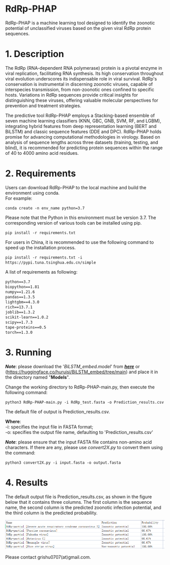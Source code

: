 # RdRp-PHAP
RdRp-PHAP is a machine learning tool designed to identify the zoonotic potential of unclassified viruses based on the given viral RdRp protein sequences.

# 1. Description
The RdRp (RNA-dependent RNA polymerase) protein is a pivotal enzyme in viral replication, facilitating RNA synthesis. Its high conservation throughout viral evolution underscores its indispensable role in viral survival. RdRp's conservation is instrumental in discerning zoonotic viruses, capable of interspecies transmission, from non-zoonotic ones confined to specific hosts. Variations in RdRp sequences provide critical insights for distinguishing these viruses, offering valuable molecular perspectives for prevention and treatment strategies.<br>
<p>
The predictive tool RdRp-PHAP employs a Stacking-based ensemble of seven machine learning classifiers (KNN, GBC, GNB, SVM, RF, and LGBM), integrating hybrid features from deep representation learning (BERT and BiLSTM) and classic sequence features (DDE and DPC). RdRp-PHAP holds promise for advancing computational methodologies in virology. Based on analysis of sequence lengths across three datasets (training, testing, and blind), it is recommended for predicting protein sequences within the range of 40 to 4000 amino acid residues.

# 2. Requirements
Users can download RdRp-PHAP to the local machine and build the environment using conda. <br>
For example:

    conda create -n env_name python=3.7

Please note that the Python in this environment must be version 3.7. The corresponding version of various tools can be installed using pip.

    pip install -r requirements.txt

For users in China, it is recommended to use the following command to speed up the installation process.

    pip install -r requirements.txt -i https://pypi.tuna.tsinghua.edu.cn/simple
    
A list of requirements as following: 

    python==3.7
    biopython==1.81
    numpy==1.21.6
    pandas==1.3.5
    lightgbm==4.3.0
    rich==13.7.1
    joblib==1.3.2
    scikit-learn==1.0.2
    scipy==1.7.3
    tape-proteins==0.5
    torch==1.3.0

# 3. Running
***Note***: please download the '*BiLSTM_embed.model*' from [***here***](https://huggingface.co/huruisi/BiLSTM_embed/tree/main) or (https://huggingface.co/huruisi/BiLSTM_embed/tree/main) and place it in the directory named "**Models**".

Change the working directory to RdRp-PHAP-main.py, then execute the following command:

    python3 RdRp-PHAP-main.py -i RdRp_test.fasta -o Prediction_results.csv
The default file of output is Prediction_results.csv.

**Where**:<br>
    -i: specifies the input file in FASTA format; <br>
    -o: specifies the output file name, defaulting to 'Prediction_results.csv'

***Note***: please ensure that the input FASTA file contains non-amino acid characters. If there are any, please use *convert2X.py* to convert them using the command:

    python3 convert2X.py -i input.fasta -o output.fasta
    
# 4. Results
The default output file is Prediction_results.csv, as shown in the figure below that it contains three columns. The first column is the sequence name, the second column is the predicted zoonotic infection potential, and the third column is the predicted probability.


![image](https://github.com/RuiSiHu/RdRp-PHAP/blob/main/IMG.png)

Please contact grishu0707(at)gmail.com.

